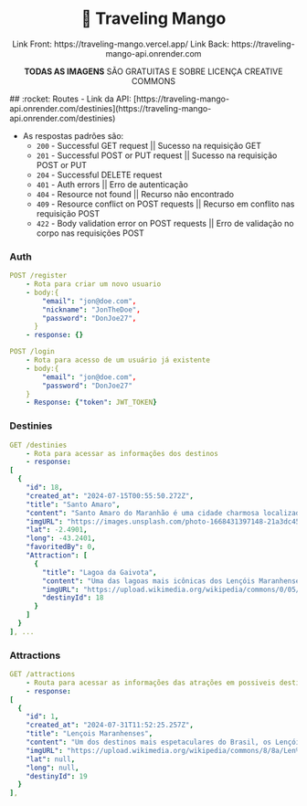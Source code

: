 <h1 align="center">
   🥭 Traveling Mango
</h1>
<div align="center">
Link Front: https://traveling-mango.vercel.app/
Link Back: https://traveling-mango-api.onrender.com

**TODAS AS IMAGENS** SÃO GRATUITAS E SOBRE LICENÇA CREATIVE COMMONS
</div>
## :rocket: Routes
- Link da API: [https://traveling-mango-api.onrender.com/destinies](https://traveling-mango-api.onrender.com/destinies)

- As respostas padrões são:
  - `200` - Successful GET request || Sucesso na requisição GET 
  - `201` - Successful POST or PUT request || Sucesso na requisição POST or PUT
  - `204` - Successful DELETE request
  - `401` - Auth errors || Erro de autenticação
  - `404` - Resource not found || Recurso não encontrado
  - `409` - Resource conflict on POST requests || Recurso em conflito nas requisição POST
  - `422` - Body validation error on POST requests || Erro de validação no corpo nas requisições POST

### Auth

```yml
POST /register
    - Rota para criar um novo usuario
    - body:{
        "email": "jon@doe.com",
        "nickname": "JonTheDoe",
        "password": "DonJoe27",
      }
    - response: {}
```

```yml
POST /login
    - Rota para acesso de um usuário já existente
    - body:{
        "email": "jon@doe.com",
        "password": "DonJoe27"
    }
    - Response: {"token": JWT_TOKEN}
```
    
### Destinies

```yml 
GET /destinies
    - Rota para acessar as informações dos destinos
    - response:
[
  {
    "id": 18,
    "created_at": "2024-07-15T00:55:50.272Z",
    "title": "Santo Amaro",
    "content": "Santo Amaro do Maranhão é uma cidade charmosa localizada no coração dos Lençóis Maranhenses. É conhecida por suas paisagens deslumbrantes, menos exploradas que as de Barreirinhas, e pela proximidade com as dunas e lagoas do Parque Nacional dos Lençóis Maranhenses. Aqui estão alguns dos principais atrativos de Santo Amaro",
    "imgURL": "https://images.unsplash.com/photo-1668431397148-21a3dc45a8bb?q=80&w=1470&auto=format&fit=crop&ixlib=rb-4.0.3&ixid=M3wxMjA3fDB8MHxwaG90by1wYWdlfHx8fGVufDB8fHx8fA%3D%3D",
    "lat": -2.4901,
    "long": -43.2401,
    "favoritedBy": 0,
    "Attraction": [
      {
        "title": "Lagoa da Gaivota",
        "content": "Uma das lagoas mais icônicas dos Lençóis Maranhenses, a Lagoa da Gaivota é famosa por suas águas cristalinas e areia branca, proporcionando um ambiente tranquilo e paradisíaco para banhos e contemplação. A beleza intocada e a serenidade do local fazem dela uma parada obrigatória para os visitantes.",
        "imgURL": "https://upload.wikimedia.org/wikipedia/commons/0/05/A_bela_Lagoa_da_Am%C3%A9rica%2C_no_Parque_Nacional_dos_Len%C3%A7%C3%B3is_Maranhenses.jpg",
        "destinyId": 18
      }
    ]
  }
], ...
```
### Attractions

```yml 
GET /attractions
    - Routa para acessar as informações das atrações em possiveis destinos
    - response:
[
  {
    "id": 1,
    "created_at": "2024-07-31T11:52:25.257Z",
    "title": "Lençois Maranhenses",
    "content": "Um dos destinos mais espetaculares do Brasil, os Lençóis Maranhenses são uma vasta extensão de dunas de areia branca, pontuadas por lagoas de água doce que se formam durante a estação chuvosa. Este cenário único e surreal atrai visitantes de todo o mundo, oferecendo uma experiência incomparável de contato com a natureza.",
    "imgURL": "https://upload.wikimedia.org/wikipedia/commons/8/8a/Len%C3%A7%C3%B3is_Maranhenses._01.jpg",
    "lat": null,
    "long": null,
    "destinyId": 19
  }
],
```

